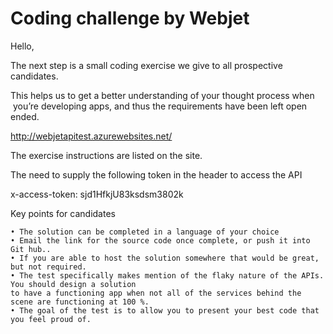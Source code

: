 # Coding challenge by Webjet 

Hello,

The next step is a small coding exercise we give to all prospective candidates.

This helps us to get a better understanding of your thought process when  you’re developing apps, and thus the requirements have been left open ended.

http://webjetapitest.azurewebsites.net/

The exercise instructions are listed on the site.

The need to supply the following token in the header to access the API

x-access-token: sjd1HfkjU83ksdsm3802k

Key points for candidates

	• The solution can be completed in a language of your choice
	• Email the link for the source code once complete, or push it into Git hub..
	• If you are able to host the solution somewhere that would be great, but not required.
	• The test specifically makes mention of the flaky nature of the APIs. You should design a solution 
    to have a functioning app when not all of the services behind the scene are functioning at 100 %.
	• The goal of the test is to allow you to present your best code that you feel proud of.
